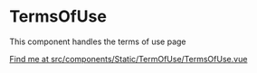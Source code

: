 # TermsOfUse

This component handles the terms of use page

[Find me at src/components/Static/TermOfUse/TermsOfUse.vue](https://github.com/FAIRsharing/fairsharing.github.io/tree/master/src/components/Static/TermOfUse/TermsOfUse.vue)